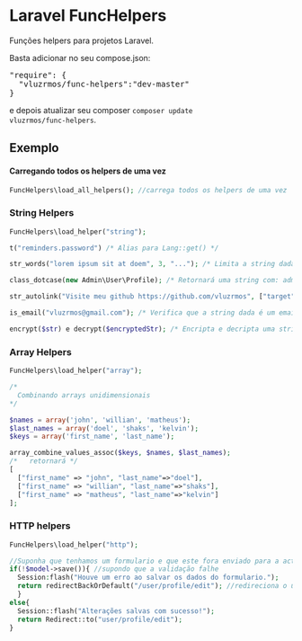 Laravel FuncHelpers
====================

Funções helpers para projetos Laravel.

Basta adicionar no seu compose.json:

<pre>
"require": {
  "vluzrmos/func-helpers":"dev-master"
}
</pre>

e depois atualizar seu composer <code>composer update vluzrmos/func-helpers</code>.

Exemplo
--------

#### Carregando todos os helpers de uma vez

```php
FuncHelpers\load_all_helpers(); //carrega todos os helpers de uma vez
```

### String Helpers

```php
FuncHelpers\load_helper("string");

t("reminders.password") /* Alias para Lang::get() */

str_words("lorem ipsum sit at doem", 3, "..."); /* Limita a string dada à 3 palavras (alias para Str::words)*/

class_dotcase(new Admin\User\Profile); /* Retornará uma string com: admin.user.profile */

str_autolink("Visite meu github https://github.com/vluzrmos", ["target"=>"_blank"]); /* Trasforma o link para meu github em uma tag html */

is_email("vluzrmos@gmail.com"); /* Verifica que a string dada é um email válido*/

encrypt($str) e decrypt($encryptedStr); /* Encripta e decripta uma string (alias para Crypt::encrypt e Crypt::decrypt */
```

### Array Helpers

```php
FuncHelpers\load_helper("array");

/*
  Combinando arrays unidimensionais
*/

$names = array('john', 'willian', 'matheus');
$last_names = array('doel', 'shaks', 'kelvin');
$keys = array('first_name', 'last_name');

array_combine_values_assoc($keys, $names, $last_names);
/*   retornará */
[
  ["first_name" => "john", "last_name"=>"doel"],
  ["first_name" => "willian", "last_name"=>"shaks"],
  ["first_name" => "matheus", "last_name"=>"kelvin"]
];

``` 

### HTTP helpers

```php
FuncHelpers\load_helper("http");

//Suponha que tenhamos um formulario e que este fora enviado para a action no controller e agora vamos tentar salvar
if(!$model->save()){ //supondo que a validação falhe
  Session:flash("Houve um erro ao salvar os dados do formulario.");
  return redirectBackOrDefault("/user/profile/edit"); //redireciona o usuário 
  }
else{
  Session::flash("Alterações salvas com sucesso!");
  return Redirect::to("user/profile/edit");
}
```

